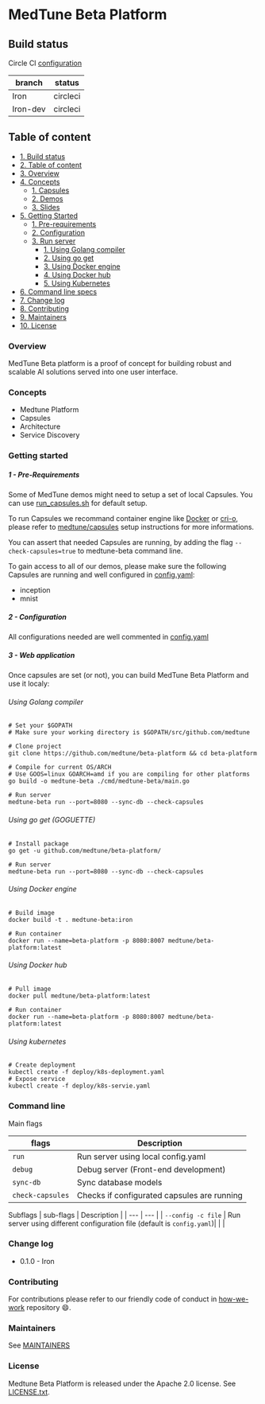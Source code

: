 # MedTune Beta Platform

## Build status

Circle CI [configuration](./.circleci/config.yaml)

| branch | status |
| --- | --- | 
| Iron | circleci |
| Iron-dev | circleci |

## Table of content

- [1. Build status](#medtune-beta-platform)
- [2. Table of content](#table-of-content)
- [3. Overview](#overview)
- [4. Concepts](#concepts)
    - [1. Capsules]()
    - [2. Demos]()
    - [3. Slides]()
- [5. Getting Started](#getting-started)
   - [1. Pre-requirements](#1-pre-requirements)
   - [2. Configuration](#2-configuration)
   - [3. Run server](#3-run-server)
      - [1. Using Golang compiler](#using-golang-compiler)
      - [2. Using go get](#using-go-get-goguette)
      - [3. Using Docker engine](#using-docker-engine)
      - [4. Using Docker hub](#using-docker-hub)
      - [5. Using Kubernetes](#using-kubernetes)
- [6. Command line specs](#command-line)
- [7. Change log](#change-log)
- [8. Contributing](#contributing)
- [9. Maintainers](#maintainers)
- [10. License](#License)


### Overview

MedTune Beta platform is a proof of concept for building robust and scalable AI solutions served into one user interface.

### Concepts

- Medtune Platform
- Capsules
- Architecture
- Service Discovery


### Getting started

##### 1 - Pre-Requirements

Some of MedTune demos might need to setup a set of local Capsules. You can use [run_capsules.sh]() for default setup.

To run Capsules we recommand container engine like [Docker](https://github.com/moby/moby) or [cri-o](https://github.com/kubernetes/cri-o), please refer to [medtune/capsules](https://github.com/medtune/capsules) setup instructions for more informations.

You can assert that needed Capsules are running, by adding the flag `--check-capsules=true` to medtune-beta command line.

To gain access to all of our demos, please make sure the following Capsules are running and well configured in [config.yaml](config.yaml):
- inception
- mnist

##### 2 - Configuration

All configurations needed are well commented in [config.yaml](config.yaml)

##### 3 - Web application

Once capsules are set (or not), you can build MedTune Beta Platform and use it localy:

###### Using Golang compiler

```shell
# Set your $GOPATH
# Make sure your working directory is $GOPATH/src/github.com/medtune

# Clone project
git clone https://github.com/medtune/beta-platform && cd beta-platform

# Compile for current OS/ARCH 
# Use GOOS=linux GOARCH=amd if you are compiling for other platforms
go build -o medtune-beta ./cmd/medtune-beta/main.go

# Run server
medtune-beta run --port=8080 --sync-db --check-capsules
```

###### Using go get (GOGUETTE)

```shell
# Install package
go get -u github.com/medtune/beta-platform/

# Run server
medtune-beta run --port=8080 --sync-db --check-capsules
```

###### Using Docker engine

```shell
# Build image
docker build -t . medtune-beta:iron

# Run container
docker run --name=beta-platform -p 8080:8007 medtune/beta-platform:latest
```


###### Using Docker hub

```shell
# Pull image
docker pull medtune/beta-platform:latest

# Run container
docker run --name=beta-platform -p 8080:8007 medtune/beta-platform:latest
```


###### Using kubernetes

```shell
# Create deployment
kubectl create -f deploy/k8s-deployment.yaml
# Expose service
kubectl create -f deploy/k8s-servie.yaml 
```

### Command line


Main flags

| flags | Description |
| --- | --- |
| `run` | Run server using local config.yaml  |
| `debug` | Debug server (Front-end development)|
| `sync-db` | Sync database models |
| `check-capsules` | Checks if configurated capsules are running |


Subflags
| sub-flags | Description |
| --- | --- |
| `--config -c file` | Run server using different configuration file (default is `config.yaml`)|
| | 


### Change log

- 0.1.0 - Iron

### Contributing

For contributions please refer to our friendly code of conduct in [how-we-work](https://github.com/medtune/how-we-work) repository :smile:.

### Maintainers

See [MAINTAINERS](MAINTAINERS)

### License

Medtune Beta Platform is released under the Apache 2.0 license. See [LICENSE.txt](License).
